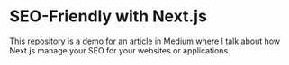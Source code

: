 # SEO-Friendly with Next.js

This repository is a demo for an article in Medium where I talk about how Next.js manage your SEO for your websites or applications.